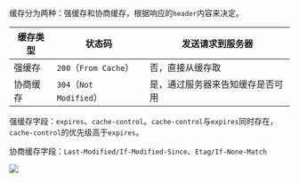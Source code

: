 缓存分为两种：强缓存和协商缓存，根据响应的`header`内容来决定。

|缓存类型|状态码|发送请求到服务器|
|-------|-----|--------------|
|强缓存|`200`（`From Cache`）|否，直接从缓存取|
|协商缓存|`304`（`Not Modified`）|是，通过服务器来告知缓存是否可用|

强缓存字段：`expires`、`cache-control`。`cache-control`与`expires`同时存在，`cache-control`的优先级高于`expires`。

协商缓存字段：`Last-Modified/If-Modified-Since`、`Etag/If-None-Match`

![](https://s1.ax1x.com/2022/10/12/xUlTsA.png)


